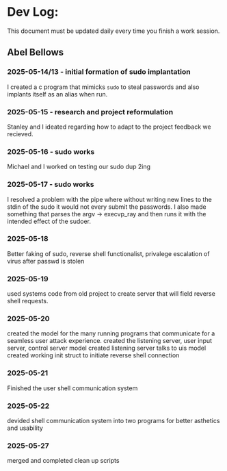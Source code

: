 # Dev Log:

This document must be updated daily every time you finish a work session.

## Abel Bellows

### 2025-05-14/13 - initial formation of sudo implantation
I created a c program that mimicks `sudo` to steal passwords and also implants itself as an alias when run.

### 2025-05-15 - research and project reformulation
Stanley and I ideated regarding how to adapt to the project feedback we recieved.

### 2025-05-16 - sudo works
Michael and I worked on testing our sudo dup 2ing

### 2025-05-17 - sudo works
I resolved a problem with the pipe where without writing new lines to the stdin of the sudo it would not every submit the passwords. I also made something that parses the argv -> execvp_ray and then runs it with the intended effect of the sudoer.

### 2025-05-18
Better faking of sudo, reverse shell functionalist, privalege escalation of virus after passwd is stolen
### 2025-05-19
used systems code from old project to create server that will field reverse shell requests.
### 2025-05-20
created the model for the many running programs that communicate for a seamless user attack experience.
created the listening server, user input server, control server model
created listening server talks to uis model
created working init struct to initiate reverse shell connection

### 2025-05-21
Finished the user shell communication system

### 2025-05-22
devided shell communication system into two programs for better asthetics and usability

### 2025-05-27
merged and completed clean up scripts
